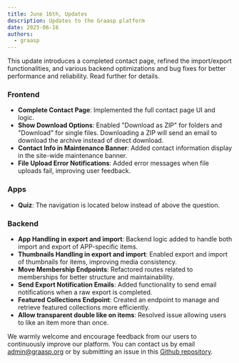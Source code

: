 ```yaml
---
title: June 16th, Updates
description: Updates to the Graasp platform
date: 2025-06-16
authors:
  - graasp
---
```


This update introduces a completed contact page, refined the import/export functionalities, and various backend optimizations and bug fixes for better performance and reliability. Read further for details.

<!-- Everything below this will not be shown in the post overview -->
<!-- truncate -->

### Frontend

- **Complete Contact Page**: Implemented the full contact page UI and logic.
- **Show Download Options**: Enabled "Download as ZIP" for folders and "Download" for single files. Downloading a ZIP will send an email to download the archive instead of direct download.
- **Contact Info in Maintenance Banner**: Added contact information display in the site-wide maintenance banner.
- **File Upload Error Notifications**: Added error messages when file uploads fail, improving user feedback.

### Apps

- **Quiz**: The navigation is located below instead of above the question.

### Backend

- **App Handling in export and import**: Backend logic added to handle both import and export of APP-specific items.
- **Thumbnails Handling in export and import**: Enabled export and import of thumbnails for items, improving media consistency.
- **Move Membership Endpoints**: Refactored routes related to memberships for better structure and maintainability.
- **Send Export Notification Emails**: Added functionality to send email notifications when a raw export is completed.
- **Featured Collections Endpoint**: Created an endpoint to manage and retrieve featured collections more efficiently.
- **Allow transparent double like on items**: Resolved issue allowing users to like an item more than once.

<!-- Generic message -->

We warmly welcome and encourage feedback from our users to continuously improve our platform. You can contact us by email [admin@graasp.org](mailto:admin@graasp.org) or by submitting an issue in this [Github repository](https://github.com/graasp/graasp-feedback).
